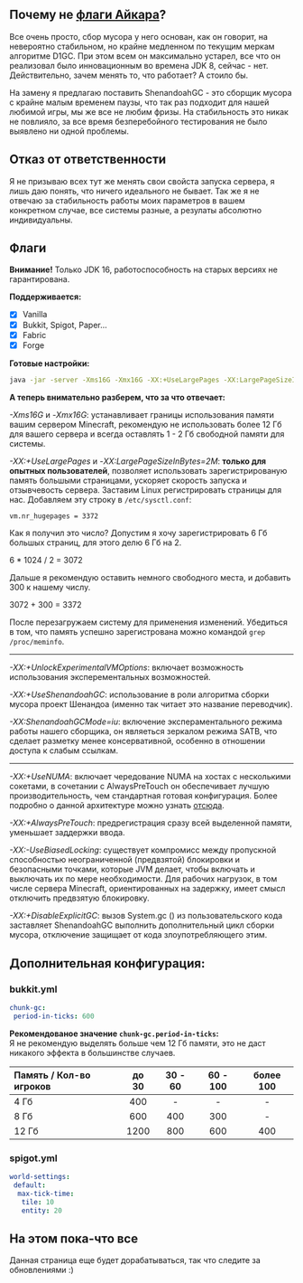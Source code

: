## Почему не [флаги Айкара](https://aikar.co/2018/07/02/tuning-the-jvm-g1gc-garbage-collector-flags-for-minecraft/)?
Все очень просто, сбор мусора у него основан, как он говорит, на невероятно стабильном, но крайне медленном по текущим меркам алгоритме D1GC. При этом всем он максимально устарел, все что он реализовал было инновационным во времена JDK 8, сейчас - нет. Действительно, зачем менять то, что работает? А стоило бы.

На замену я предлагаю поставить ShenandoahGC - это сборщик мусора с крайне малым временем паузы, что так раз подходит для нашей любимой игры, мы же все не любим фризы. На стабильность это никак не повлияло, за все время безперебойного тестирования не было выявлено ни одной проблемы.

## Отказ от ответственности
Я не призываю всех тут же менять свои свойста запуска сервера, я лишь даю понять, что ничего идеального не бывает. Так же я не отвечаю за стабильность работы моих параметров в вашем конкретном случае, все системы разные, а резулаты абсолютно индивидуальны.

## Флаги
**Внимание!** Только JDK 16, работоспособность на старых версиях не гарантирована.

**Поддерживается:**
- [x] Vanilla
- [x] Bukkit, Spigot, Paper...
- [x] Fabric
- [x] Forge

**Готовые настройки:**
```bash
java -jar -server -Xms16G -Xmx16G -XX:+UseLargePages -XX:LargePageSizeInBytes=2M -XX:+UnlockExperimentalVMOptions -XX:+UseShenandoahGC -XX:ShenandoahGCMode=iu -XX:+UseNUMA -XX:+AlwaysPreTouch -XX:-UseBiasedLocking -XX:+DisableExplicitGC -Dfile.encoding=UTF-8 launcher-airplane.jar --nogui
```

**А теперь внимательно разберем, что за что отвечает:**

*-Xms16G* и *-Xmx16G*: устанавливает границы использования памяти вашим сервером Minecraft, рекомендую не использовать более 12 Гб для вашего сервера и всегда оставлять 1 - 2 Гб свободной памяти для системы.

*-XX:+UseLargePages* и *-XX:LargePageSizeInBytes=2M*: **только для опытных пользователей**, позволяет использовать зарегистрированую память большыми страницами, ускоряет скорость запуска и отзывчевость сервера. Заставим Linux регистрировать страницы для нас. Добавляем эту строку в `/etc/sysctl.conf`:

```bash
vm.nr_hugepages = 3372
```

Как я получил это число? Допустим я хочу зарегистрировать 6 Гб большых страниц, для этого делю 6 Гб на 2.

6 * 1024 / 2 = 3072

Дальше я рекомендую оставить немного свободного места, и добавить 300 к нашему числу.

3072 + 300 = 3372

После перезагружаем систему для применения изменений. Убедиться в том, что память успешно зарегистрована можно командой `grep /proc/meminfo`.

---
*-XX:+UnlockExperimentalVMOptions*: включает возможность использования эксперементальных возможностей.

*-XX:+UseShenandoahGC*: использование в роли алгоритма сборки мусора проект Шенандоа (именно так читает это название переводчик).

*-XX:ShenandoahGCMode=iu*: включение экспераментального режима работы нашего сборщика, он являеться зеркалом режима SATB, что сделает разметку менее консервативной, особенно в отношении доступа к слабым ссылкам.

---
*-XX:+UseNUMA*: включает чередование NUMA на хостах с несколькими сокетами, в сочетании с AlwaysPreTouch он обеспечивает лучшую производительность, чем стандартная готовая конфигурация. Более подробно о данной архитектуре можно узнать [отсюда](https://en.wikipedia.org/wiki/Non-uniform_memory_access).

*-XX:+AlwaysPreTouch*: предрегистрация сразу всей выделенной памяти, уменьшает заддержки ввода.

*-XX:-UseBiasedLocking*: существует компромисс между пропускной способностью неограниченной (предвзятой) блокировки и безопасными точками, которые JVM делает, чтобы включать и выключать их по мере необходимости. Для рабочих нагрузок, в том числе сервера Minecraft, ориентированных на задержку, имеет смысл отключить предвзятую блокировку.

*-XX:+DisableExplicitGC*: вызов System.gc () из пользовательского кода заставляет ShenandoahGC выполнить дополнительный цикл сборки мусора, отключение защищает от кода злоупотребляющего этим.
## Дополнительная конфигурация:
### bukkit.yml
```yml
chunk-gc:
 period-in-ticks: 600
```
**Рекомендованое значение `chunk-gc.period-in-ticks`:**  
Я не рекомендую выделять больше чем 12 Гб памяти, это не даст никакого эффекта в большинстве случаев.

| Память / Кол-во игроков | до 30 | 30 - 60 | 60 - 100 | более 100 |
| :--- | :---: | :---: | :---: | :---: |
| 4 Гб | 400 | - | - | - |
| 8 Гб | 600 | 400 | 300 | - |
| 12 Гб | 1200 | 800 | 600 | 400 |

### spigot.yml
```yml
world-settings:
 default:
  max-tick-time:
   tile: 10
   entity: 20
```
## На этом пока-что все
Данная страница еще будет дорабатываться, так что следите за обновлениями :)
